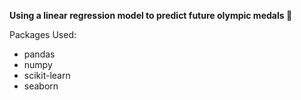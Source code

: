 **Using a linear regression model to predict future olympic medals 🥇**

Packages Used:
- pandas
- numpy
- scikit-learn
- seaborn
